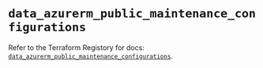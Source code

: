 # `data_azurerm_public_maintenance_configurations`

Refer to the Terraform Registory for docs: [`data_azurerm_public_maintenance_configurations`](https://www.terraform.io/docs/providers/azurerm/d/public_maintenance_configurations).
